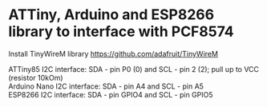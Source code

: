 # ATTiny, Arduino and ESP8266 library to interface with PCF8574
Install TinyWireM library https://github.com/adafruit/TinyWireM

ATTiny85 I2C interface: SDA - pin P0 (0) and SCL - pin 2 (2); pull up to VCC (resistor 10kOm)<br/>
Arduino Nano I2C interface: SDA - pin A4 and SCL - pin A5<br/>
ESP8266 I2C interface: SDA - pin GPIO4 and SCL - pin GPIO5<br/>